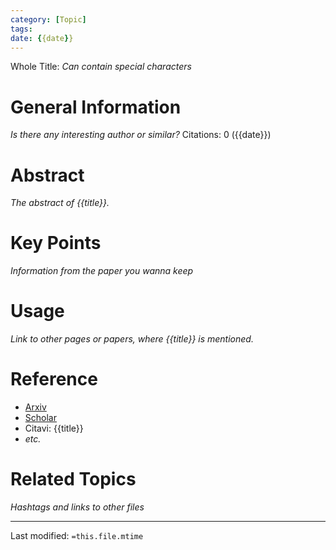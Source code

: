 ```yaml
---
category: [Topic]
tags:
date: {{date}}
---
```


Whole Title: _Can contain special characters_
# General Information
_Is there any interesting author or similar?_
Citations: 0 ({{date}})

# Abstract
_The abstract of {{title}}._

# Key Points
_Information from the paper you wanna keep_

# Usage
_Link to other pages or papers, where {{title}} is mentioned._

# Reference
- [Arxiv](https://arxiv.org/)
- [Scholar](https://scholar.google.com/)
- Citavi: {{title}}
- _etc._

# Related Topics
_Hashtags and links to other files_ 

___
Last modified: `=this.file.mtime`